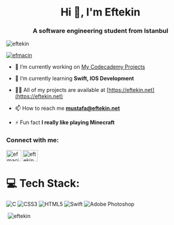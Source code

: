 <h1 align="center">Hi 👋, I'm Eftekin</h1>
<h3 align="center">A software engineering student from Istanbul</h3>

<p align="left"> <img src="https://komarev.com/ghpvc/?username=eftekin&label=Profile%20views&color=0e75b6&style=flat" alt="eftekin" /> </p>

<p align="left"> <a href="https://twitter.com/efmacin" target="blank"><img src="https://img.shields.io/twitter/follow/efmacin?logo=twitter&style=for-the-badge" alt="efmacin" /></a> </p>

- 🔭 I’m currently working on [My Codecademy Projects](https://github.com/eftekin/My-Codacademy-Projects)

- 🌱 I’m currently learning **Swift, IOS Development**

- 👨‍💻 All of my projects are available at [https://eftekin.net](https://eftekin.net)

- 📫 How to reach me **mustafa@eftekin.net**

- ⚡ Fun fact **I really like playing Minecraft**

<h3 align="left">Connect with me:</h3>
<p align="left">
<a href="https://twitter.com/efmacin" target="blank"><img align="center" src="https://raw.githubusercontent.com/rahuldkjain/github-profile-readme-generator/master/src/images/icons/Social/twitter.svg" alt="efmacin" height="30" width="40" /></a>
<a href="https://linkedin.com/in/eftekin" target="blank"><img align="center" src="https://raw.githubusercontent.com/rahuldkjain/github-profile-readme-generator/master/src/images/icons/Social/linked-in-alt.svg" alt="eftekin" height="30" width="40" /></a>
</p>

# :computer: Tech Stack:
![C](https://img.shields.io/badge/c-%2300599C.svg?style=for-the-badge&logo=c&logoColor=white) ![CSS3](https://img.shields.io/badge/css3-%231572B6.svg?style=for-the-badge&logo=css3&logoColor=white) ![HTML5](https://img.shields.io/badge/html5-%23E34F26.svg?style=for-the-badge&logo=html5&logoColor=white) ![Swift](https://img.shields.io/badge/swift-F54A2A?style=for-the-badge&logo=swift&logoColor=white) ![Adobe Photoshop](https://img.shields.io/badge/adobephotoshop-%2331A8FF.svg?style=for-the-badge&logo=adobephotoshop&logoColor=white)

<p>&nbsp;<img align="center" src="https://github-readme-stats.vercel.app/api?username=eftekin&show_icons=true&locale=en" alt="eftekin" /></p>

